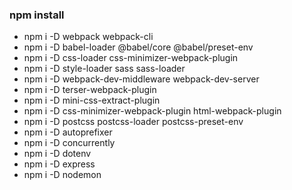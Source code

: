 ### npm install

- npm i -D webpack webpack-cli
- npm i -D babel-loader @babel/core @babel/preset-env
- npm i -D css-loader css-minimizer-webpack-plugin
- npm i -D style-loader sass sass-loader
- npm i -D webpack-dev-middleware webpack-dev-server
- npm i -D terser-webpack-plugin
- npm i -D mini-css-extract-plugin
- npm i -D css-minimizer-webpack-plugin html-webpack-plugin
- npm i -D postcss postcss-loader postcss-preset-env
- npm i -D autoprefixer
- npm i -D concurrently
- npm i -D dotenv
- npm i -D express
- npm i -D nodemon
